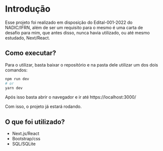 # Introdução

Esse projeto foi realizado em disposição do Edital-001-2022 do NADIC/IFRN, além de ser um requisito para o mesmo é uma carta de desafio para mim, que antes disso, nunca havia utilizado, ou até mesmo estudado, Next/React. 

## Como executar?

Para o utilizar, basta baixar o repositório e na pasta dele utilizar um dos dois comandos:

```bash
npm run dev
# or
yarn dev
```

Após isso basta abrir o navegador e ir até https://localhost:3000/

Com isso, o projeto já estará rodando.

## O que foi utilizado?

- Next.js/React
- Bootstrap/css
- SQL/SQLite

